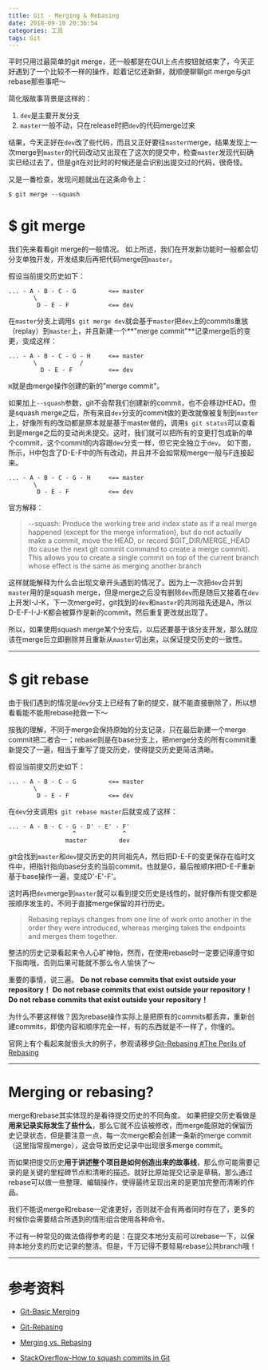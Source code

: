 ```yaml
---
title: Git - Merging & Rebasing
date: 2018-09-10 20:36:54
categories: 工具
tags: Git
---
```

平时只用过最简单的git merge，还一般都是在GUI上点点按钮就结束了，今天正好遇到了一个比较不一样的操作，趁着记忆还新鲜，就顺便聊聊git merge与git rebase那些事吧～

简化版故事背景是这样的：
1. `dev`是主要开发分支
2. `master`一般不动，只在release时把`dev`的代码merge过来

结果，今天正好在`dev`改了些代码，而且又正好要往`master`merge，结果发现上一次merge到`master`的代码改动又出现在了这次的提交中，检查`master`发现代码确实已经过去了，但是git在对比时的时候还是会识别出提交过的代码，很奇怪。

又是一番检查，发现问题就出在这条命令上：
```
$ git merge --squash
```

<!--more-->

# $ git merge
我们先来看看git merge的一般情况。
如上所述，我们在开发新功能时一般都会切分支单独开发，开发结束后再把代码merge回`master`。

假设当前提交历史如下：

```
... - A - B - C - G         <== master
       \
        D - E - F           <== dev
```
在`master`分支上调用`$ git merge dev`就会基于`master`把`dev`上的commits重放（replay）到`master`上，并且新建一个**"merge commit"**记录merge后的变更，变成这样：

```
... - A - B - C - G - H     <== master
       \            /
         D - E - F          <== dev
```
`H`就是由merge操作创建的新的"merge commit"。

如果加上`--squash`参数，git不会帮我们创建新的commit，也不会移动HEAD，但是squash merge之后，所有来自`dev`分支的commit做的更改就像被复制到`master`上，好像所有的改动都是原本就是基于master做的，调用`$ git status`可以查看到是merge之后的变动尚未提交。这时，我们就可以把所有的变更打包成新的单个commit，这个commit的内容跟`dev`分支一样，但它完全独立于`dev`。
如下图，所示，H中包含了D-E-F中的所有改动，并且并不会如常规merge一般与F连接起来。
```
... - A - B - C - G - H     <== master
       \         
        D - E - F           <== dev
```
官方解释：
> --squash: Produce the working tree and index state as if a real merge happened (except for the merge information), but do not actually make a commit, move the HEAD, or record $GIT\_DIR/MERGE_HEAD (to cause the next git commit command to create a merge commit). This allows you to create a single commit on top of the current branch whose effect is the same as merging another branch

这样就能解释为什么会出现文章开头遇到的情况了。因为上一次把`dev`合并到`master`用的是squash merge，但是merge之后没有删除`dev`而是随后又接着在`dev`上开发I-J-K，下一次merge时，git找到的`dev`和`master`的共同祖先还是A，所以D-E-F-I-J-K都会被算作是新的commit，然后重复更改就出现了。

所以，如果使用squash merge某个分支后，以后还要基于该分支开发，那么就应该在merge后立即删除并且重新从`master`切出来，以保证提交历史的一致性。

---
# $ git rebase
由于我们遇到的情况是`dev`分支上已经有了新的提交，就不能直接删除了，所以想看看能不能用rebase抢救一下～

按我的理解，不同于merge会保持原始的分支记录，只在最后新建一个merge commit把二者合一；rebase则是在base分支上，把merge分支的所有commit重新提交了一遍，相当于重写了提交历史，使得提交历史更简洁清晰。

假设当前提交历史如下：
```
... - A - B - C - G         <== master
       \
        D - E - F           <== dev
```
在`dev`分支调用`$ git rebase master`后就变成了这样：
```
... - A - B - C - G - D' - E' - F'
                  ^             ^
                master         dev
```
git会找到`master`和`dev`提交历史的共同祖先A，然后把D-E-F的变更保存在临时文件中，把指针指向base分支的当前commit，也就是G，最后按顺序把D-E-F重新基于base操作一遍，变成D'-E'-F'。

这时再把`dev`merge到`master`就可以看到提交历史是线性的，就好像所有提交都是按顺序发生的，不同于直接merge保留的并行历史。

> Rebasing replays changes from one line of work onto another in the order they were introduced, whereas merging takes the endpoints and merges them together.

整洁的历史记录看起来令人心旷神怡，然而，在使用rebase时一定要记得遵守如下指南哦，否则后果可能就不那么令人愉快了～

重要的事情，说三遍。
**Do not rebase commits that exist outside your repository！**
**Do not rebase commits that exist outside your repository！**
**Do not rebase commits that exist outside your repository！**

为什么不要这样做？因为rebase操作实际上是把原有的commits都丢弃，重新创建commits，即使内容和顺序完全一样，有的东西就是不一样了，你懂的。

官网上有个看起来就很头大的例子，参观请移步[Git-Rebasing #The Perils of Rebasing][1]

---
# Merging or rebasing?
merge和rebase其实体现的是看待提交历史的不同角度。
如果把提交历史看做是**用来记录实际发生了些什么**，那么它就不应该被修改，而merge能原始的保留历史记录状态，但是要注意一点，每一次merge都会创建一条新的merge commit（这里指常规merge），这会导致历史记录中出现很多merge commit。

而如果把提交历史**用于讲述整个项目是如何创造出来的故事线**，那么你可能需要记录的是关键的里程碑节点和清晰的描述。就好比原始提交记录是草稿，那么通过rebase可以做一些整理、编辑操作，使得最终呈现出来的是更加完整而清晰的作品。

我们不能说merge和rebase一定谁更好，否则就不会有两者同时存在了，更多的时候你会需要结合所遇到的情形组合使用各种命令。

不过有一种常见的做法值得参考的是：在提交本地分支前可以rebase一下，以保持本地分支的历史记录的整洁。但是，千万记得不要轻易rebase公共branch哦！


---
# 参考资料
* [Git-Basic Merging][2]
* [Git-Rebasing][3]
* [Merging vs. Rebasing][4]
* [StackOverflow-How to squash commits in Git][5]


  [1]: https://git-scm.com/book/en/v2/Git-Branching-Rebasing
  [2]: https://git-scm.com/book/en/v2/Git-Branching-Basic-Branching-and-Merging
  [3]: https://git-scm.com/book/en/v2/Git-Branching-Rebasing
  [4]: https://www.atlassian.com/git/tutorials/merging-vs-rebasing
  [5]: https://stackoverflow.com/questions/44021102/how-to-squash-commits-in-git